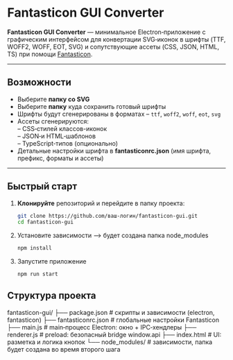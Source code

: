 # Fantasticon GUI Converter

**Fantasticon GUI Converter** — минимальное Electron‑приложение с графическим интерфейсом для конвертации SVG‑иконок в шрифты (TTF, WOFF2, WOFF, EOT, SVG) и сопутствующие ассеты (CSS, JSON, HTML, TS) при помощи [Fantasticon](https://github.com/tomhodgins/fantasticon).

---

## Возможности

- Выберите **папку со SVG** 
- Выберите **папку** куда сохранить готовый шрифты 
- Шрифты будут сгенерированы в форматах
  – `ttf`, `woff2`, `woff`, `eot`, `svg`  
- Ассеты сгенерируются:  
  – CSS‑стилей классов-иконок  
  – JSON‑и HTML‑шаблонов  
  – TypeScript‑типов (опционально)
- Детальные настройки шрифта в **fantasticonrc.json** (имя шрифта, префикс, форматы и ассеты)

---

## Быстрый старт

1. **Клонируйте** репозиторий и перейдите в папку проекта:
   ```bash
   git clone https://github.com/ваш-логин/fantasticon-gui.git
   cd fantasticon-gui
2. Установите зависимости --> будет создана папка node_modules
   ```bash
   npm install
3. Запустите приложение
   ```bash
   npm run start

## Структура проекта
fantasticon-gui/
├── package.json           # скрипты и зависимости (electron, fantasticon)
├── fantasticonrc.json     # глобальные настройки Fantasticon
├── main.js                # main‑процесс Electron: окно + IPC‑хендлеры
├── renderer.js            # preload: безопасный bridge window.api
├── index.html             # UI: разметка и логика кнопок
└── node_modules/          # зависимости, папка будет создана во время второго шага



